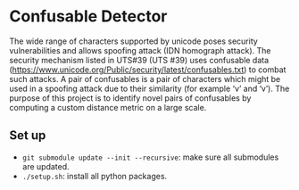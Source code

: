# Confusable Detector
The wide range of characters supported by unicode poses security vulnerabilities and allows spoofing attack (IDN homograph attack). The security mechanism listed in UTS#39 (UTS #39) uses confusable data (https://www.unicode.org/Public/security/latest/confusables.txt) to combat such attacks. A pair of confusables is a pair of characters which might be used in a spoofing attack due to their similarity (for example ‘ν’ and ‘v’). The purpose of this project is to identify novel pairs of confusables by computing a custom distance metric on a large scale.


## Set up
- `git submodule update --init --recursive`: make sure all submodules are updated.
- `./setup.sh`: install all python packages.

